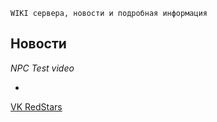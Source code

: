 `WIKI сервера, новости и подробная информация`

## Новости

*NPC Test video*
[](http://www.youtube.com/watch?v=TfKQomoa7kM)

-

[VK RedStars](https://vk.com/samp_redstars)